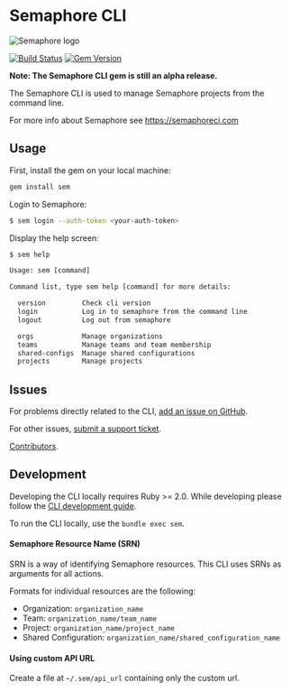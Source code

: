 # Semaphore CLI

![Semaphore logo](https://d1dkupr86d302v.cloudfront.net/assets/application_bootstrap/layout/semaphore-logo-a6d954e176b6975b511f314a0cc808dc94a8030210077e3a6e904fbe69dc5354.svg)

[![Build Status](https://semaphoreci.com/api/v1/renderedtext/cli/branches/master/badge.svg)](https://semaphoreci.com/renderedtext/cli)
[![Gem Version](https://badge.fury.io/rb/sem.svg)](https://badge.fury.io/rb/sem)

__Note: The Semaphore CLI gem is still an alpha release.__

The Semaphore CLI is used to manage Semaphore projects from the command line.

For more info about Semaphore see <https://semaphoreci.com>

## Usage

First, install the gem on your local machine:

``` bash
gem install sem
```

Login to Semaphore:

``` bash
$ sem login --auth-token <your-auth-token>
```

Display the help screen:

``` txt
$ sem help

Usage: sem [command]

Command list, type sem help [command] for more details:

  version         Check cli version
  login           Log in to semaphore from the command line
  logout          Log out from semaphore

  orgs            Manage organizations
  teams           Manage teams and team membership
  shared-configs  Manage shared configurations
  projects        Manage projects

```

## Issues

For problems directly related to the CLI, [add an issue on GitHub](https://github.com/renderedtext/cli/issues/new).

For other issues, [submit a support ticket](https://semaphoreci.com/support).

[Contributors](https://github.com/renderedtext/cli/contributors).

## Development

Developing the CLI locally requires Ruby >= 2.0. While developing please follow
the [CLI development guide](guides.md).

To run the CLI locally, use the `bundle exec sem`.

#### Semaphore Resource Name (SRN)

SRN is a way of identifying Semaphore resources. This CLI uses SRNs as arguments
for all actions.

Formats for individual resources are the following:

- Organization: `organization_name`
- Team: `organization_name/team_name`
- Project: `organization_name/project_name`
- Shared Configuration: `organization_name/shared_configuration_name`

#### Using custom API URL

Create a file at `~/.sem/api_url` containing only the custom url.
